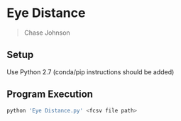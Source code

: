 # Eye Distance

> Chase Johnson

## Setup

Use Python 2.7 (conda/pip instructions should be added)

## Program Execution

```bash
python 'Eye Distance.py' <fcsv file path>
```
